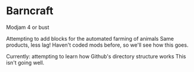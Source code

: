 Barncraft
=========

Modjam 4 or bust

  Attempting to add blocks for the automated farming of animals
  Same products, less lag!
  Haven't coded mods before, so we'll see how this goes.
  
  Currently: attempting to learn how Github's directory structure works
  This isn't going well.

